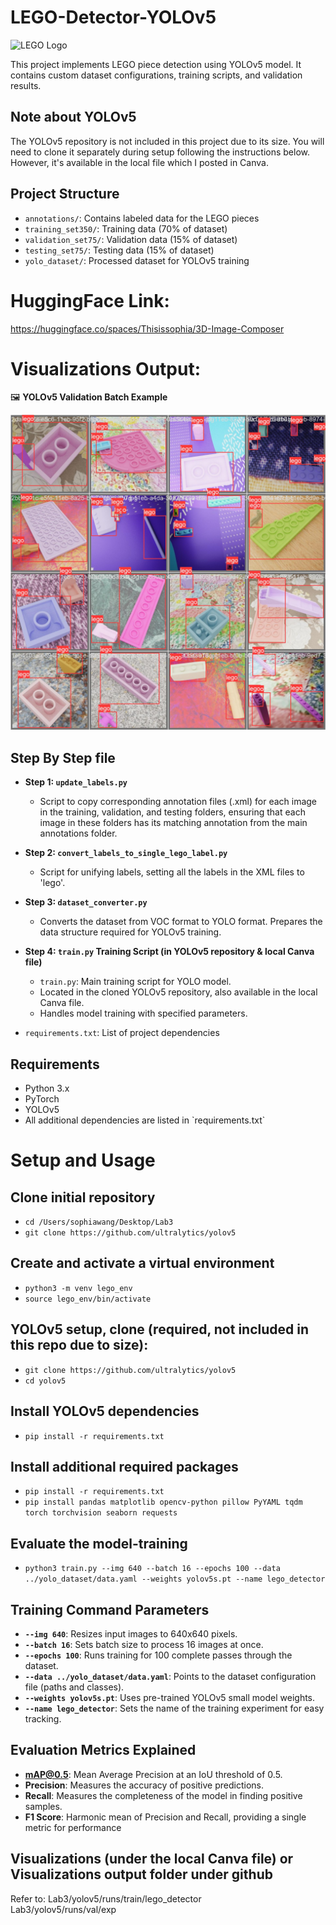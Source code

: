 # LEGO-Detector-YOLOv5

![LEGO Logo](https://upload.wikimedia.org/wikipedia/commons/2/24/LEGO_logo.svg)

This project implements LEGO piece detection using YOLOv5 model. It contains custom dataset configurations, training scripts, and validation results.

## Note about YOLOv5
The YOLOv5 repository is not included in this project due to its size. You will need to clone it separately during setup following the instructions below.
However, it's available in the local file which I posted in Canva.

## Project Structure
- `annotations/`: Contains labeled data for the LEGO pieces
- `training_set350/`: Training data (70% of dataset)
- `validation_set75/`: Validation data (15% of dataset)
- `testing_set75/`: Testing data (15% of dataset)
- `yolo_dataset/`: Processed dataset for YOLOv5 training

# HuggingFace Link:
https://huggingface.co/spaces/Thisissophia/3D-Image-Composer

# Visualizations Output:
🖼️ **YOLOv5 Validation Batch Example**  

![YOLOv5 Validation Batch](https://github.com/thisissophiawang/LEGO-Detector-YOLOv5/blob/main/Visualizations%20output%20/train/lego_detector/val_batch1_labels.jpg?raw=true)


## Step By Step file 
- **Step 1: `update_labels.py`**  
  - Script to copy corresponding annotation files (.xml) for each image in the training, validation, and testing folders, ensuring that each image in these folders has its matching annotation from the main annotations folder.

- **Step 2: `convert_labels_to_single_lego_label.py`**  
  - Script for unifying labels, setting all the labels in the XML files to 'lego'.

- **Step 3: `dataset_converter.py`**  
  - Converts the dataset from VOC format to YOLO format. Prepares the data structure required for YOLOv5 training.

- **Step 4: `train.py`   Training Script (in YOLOv5 repository & local Canva file)**  
  - `train.py`: Main training script for YOLO model.
  - Located in the cloned YOLOv5 repository, also available in the local Canva file.
  - Handles model training with specified parameters.
   
- `requirements.txt`: List of project dependencies

## Requirements
- Python 3.x
- PyTorch
- YOLOv5
- All additional dependencies are listed in \`requirements.txt\`


# Setup and Usage

## Clone initial repository
- `cd /Users/sophiawang/Desktop/Lab3`
- `git clone https://github.com/ultralytics/yolov5`

## Create and activate a virtual environment
- `python3 -m venv lego_env`
- `source lego_env/bin/activate`

## YOLOv5 setup, clone (required, not included in this repo due to size):
- `git clone https://github.com/ultralytics/yolov5`
- `cd yolov5`

## Install YOLOv5 dependencies
- `pip install -r requirements.txt`

## Install additional required packages
- `pip install -r requirements.txt`
- `pip install pandas matplotlib opencv-python pillow PyYAML tqdm torch torchvision seaborn requests`

## Evaluate the model-training
- `python3 train.py --img 640 --batch 16 --epochs 100 --data ../yolo_dataset/data.yaml --weights yolov5s.pt --name lego_detector`

## Training Command Parameters
- **`--img 640`**: Resizes input images to 640x640 pixels.
- **`--batch 16`**: Sets batch size to process 16 images at once.
- **`--epochs 100`**: Runs training for 100 complete passes through the dataset.
- **`--data ../yolo_dataset/data.yaml`**: Points to the dataset configuration file (paths and classes).
- **`--weights yolov5s.pt`**: Uses pre-trained YOLOv5 small model weights.
- **`--name lego_detector`**: Sets the name of the training experiment for easy tracking.

## Evaluation Metrics Explained
- **mAP@0.5**: Mean Average Precision at an IoU threshold of 0.5.
- **Precision**: Measures the accuracy of positive predictions.
- **Recall**: Measures the completeness of the model in finding positive samples.
- **F1 Score**: Harmonic mean of Precision and Recall, providing a single metric for performance


## Visualizations (under the local Canva file) or Visualizations output folder under github
Refer to:
Lab3/yolov5/runs/train/lego_detector  
Lab3/yolov5/runs/val/exp





